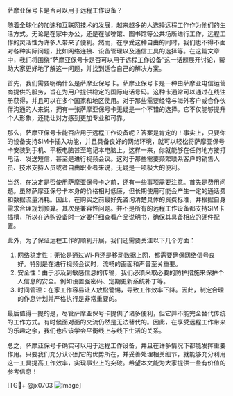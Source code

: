 萨摩亚保号卡是否可以用于远程工作设备？

随着全球化的加速和互联网技术的发展，越来越多的人选择远程工作作为他们的生活方式。无论是在家中办公，还是在咖啡馆、图书馆等公共场所进行工作，远程工作的灵活性为许多人带来了便利。然而，在享受这种自由的同时，我们也不得不面对各种实际问题，比如网络连接、设备管理以及通信工具的选择等。在这篇文章中，我们将围绕“萨摩亚保号卡是否可以用于远程工作设备”这一话题展开讨论，帮助大家更好地了解这一问题，并找到适合自己的解决方案。

首先，我们需要明确什么是萨摩亚保号卡。萨摩亚保号卡是一种由萨摩亚电信运营商提供的服务，旨在为用户提供稳定的国际电话号码。这种卡通常可以通过在线注册获得，并且可以在多个国家和地区使用。对于那些需要经常与海外客户或合作伙伴沟通的人来说，拥有一张萨摩亚保号卡无疑是一个不错的选择。它不仅能够提升个人形象，还能让对方感到更加专业和可靠。

那么，萨摩亚保号卡能否应用于远程工作设备呢？答案是肯定的！事实上，只要你的设备支持SIM卡插入功能，并且具备良好的网络环境，就可以轻松将萨摩亚保号卡安装到手机、平板电脑甚至笔记本电脑上。这样一来，你就能够在任何地方接打电话、发送短信，甚至是进行视频会议。这对于那些需要频繁联系客户的销售人员、技术支持人员或者自由职业者来说，无疑是一项极大的便利。

当然，在决定是否使用萨摩亚保号卡之前，还有一些事项需要注意。首先是费用问题。虽然萨摩亚保号卡本身的价格相对低廉，但长期使用可能会产生一定的通话费和数据流量消耗。因此，在购买之前最好先咨询清楚具体的资费标准，并根据自身需求合理规划预算。其次是兼容性问题。并不是所有的远程工作设备都支持SIM卡插槽，所以在选购设备时一定要仔细查看产品说明书，确保其具备相应的硬件配置。

此外，为了保证远程工作的顺利开展，我们还需要关注以下几个方面：

1. 网络稳定性：无论是通过Wi-Fi还是移动数据上网，都需要确保网络信号良好。特别是在进行视频会议时，流畅的画面和声音至关重要。
2. 安全性：由于涉及到敏感信息的传输，我们必须采取必要的防护措施来保护个人信息的安全。例如设置强密码、定期更新系统补丁等。
3. 时间管理：在家工作容易让人放松警惕，导致工作效率下降。因此，制定合理的作息计划并严格执行是非常重要的。

最后值得一提的是，尽管萨摩亚保号卡提供了诸多便利，但它并不能完全替代传统的工作方式。有时候面对面的交流仍然是无法替代的。因此，在享受远程工作带来的乐趣之余，我们也应该学会平衡线上与线下生活的关系。

总之，萨摩亚保号卡确实可以用于远程工作设备，并且在许多情况下都能发挥重要作用。只要我们充分认识到它的优势所在，并妥善处理相关细节，就能够充分利用这一工具提高工作效率，实现事业上的突破。希望本文能为大家提供一些有价值的参考信息！

[TG💪+ @jx0703 ![Image](https://github.com/user-attachments/assets/dbca1d08-cadb-493c-b0ec-ad6f7a83f270)]